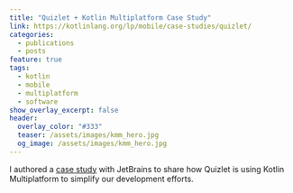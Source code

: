 ```yaml
---
title: "Quizlet + Kotlin Multiplatform Case Study"
link: https://kotlinlang.org/lp/mobile/case-studies/quizlet/
categories: 
  - publications
  - posts
feature: true
tags:
  - kotlin
  - mobile
  - multiplatform
  - software
show_overlay_excerpt: false
header:
  overlay_color: "#333"
  teaser: /assets/images/kmm_hero.jpg
  og_image: /assets/images/kmm_hero.jpg
---
```


I authored a [case study](https://kotlinlang.org/lp/mobile/case-studies/quizlet/) with JetBrains to share how Quizlet is using Kotlin Multiplatform to simplify our development efforts.
